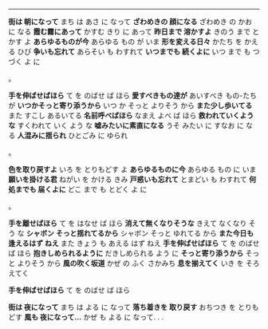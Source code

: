 
---

**街は 朝になって**
まち は あさ に なって
**ざわめきの 顔になる**
ざわめき の かお に なる
**霞む霧にあって**
かすむ きり に あって
**昨日まで 溶かすよ**
きのう まで とかす よ
**あらゆるものが今**
あらゆる もの が いま
**形を変える日々**
かたち を かえる ひび
**争いも忘れて**
あらそい も わすれて
**いつまでも 続くよに**
いつ まで も つづく よ に

。

**手を伸ばせばほら**
て を のばせ ば ほら
**愛すべきもの達が**
あいすべき もの-たち が
**いつかそっと寄り添うから**
いつ か そっと よりそう から
**また少し歩いてる**
また すこし あるいてる
**名前呼べばほら**
なまえ よべ ば ほら
**救われていくような**
すくわれて いく よう な
**嘘みたいに素直になる**
うそ みたい に すなお に なる
**人混みに揺られ**
ひとごみ に ゆられ

。

**色を取り戻すよ**
いろ を とりもどす よ
**あらゆるものに今**
あらゆる もの に いま
**願いを掛ける君**
ねがい を かける きみ
**戸惑いも忘れて**
とまどい も わすれて
**何処までも 届くよに**
どこ まで も とどく よ に

。

**手を離せばほら**
て を はなせ ば ほら
**消えて無くなりそうな**
きえて なくなり そう な
**シャボン そっと揺れてるから**
シャボン そっと ゆれてる から
**また今日も逢えるはず ねえ**
また きょう も あえる はず ねえ
**手を伸ばせばほら**
て を のばせ ば ほら
**抱きしめられるように**
だきしめられる よう に
**そっと寄り添うから**
そっと よりそう から
**風の吹く坂道**
かぜ の ふく さかみち
**息を揃えてく**
いき を そろえてく

**手を伸ばせばほら**
て を のばせ ば ほら

**街は 夜になって**
まち は よる に なって
**落ち着きを 取り戻す**
おちつき を とりもどす
**風も 夜になって...**
かぜ も よる に なって. . .
